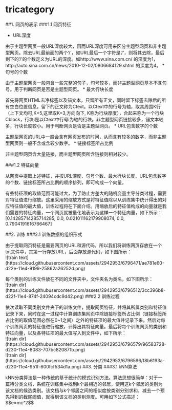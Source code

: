 <head>
    <script type="text/javascript"
            src="http://cdn.mathjax.org/mathjax/latest/MathJax.js?config=TeX-AMS-MML_HTMLorMML">
    </script>
</head>

# tricategory

##1. 网页的表示
###1.1 网页特征
* URL深度
<p>由于主题型网页一般URL深度较大，因而URL深度可用来区分主题型网页和非主题型网页。除去URL最前面的两个‘/’，如URL最后一个字符是‘/’，则将其去除，最后剩下的‘/’的个数定义为URL的深度。如http://www.sina.com.cn/ 的深度为1，http://auto.sina.com.cn/news/2010-12-02/0806684129.shtml 的深度为4。
* 句号的个数
<p>由于主题型网页一般包含一些完整的句子，句号较多，而非主题型网页基本不含句号。用于判断网页是否是主题型网页。
* 最大行块长度
<p>首先将网页HTML去净标签以及锚文本，只留所有正文，同时留下标签去除后的所有空白位置信息，留下的正文称为Ctext。以Ctext中的行号为轴，取其周围K行（上下文均可,K<5,这里取K=3,方向向下, K称为行块厚度），合起来称为一个行块Cblock，行块i是以Ctext中行号i为轴的行块。非主题型网页链接较多，锚文本较多，行块长度较小。用于判断网页是否是主题型网页。
* URL包含数字的个数
<p>主题型网页的URL中一般会含有网页发布的时间，从而含有较多的数字，而非主题型网页则一般不含或含较少数字。
* 链接标签所占比例
<p>非主题型网页含大量链接，而主题型网页所含链接则相对较少。

###1.2 特征向量
<p>从网页中提取上述特征，并按URL深度、句号个数、最大行块长度、URL包含数字的个数、链接标签所占比例的顺序排列，即可构成一个向量。
<p>有些特征项的取值范围可能过大，为了防止方差大的随机变量主导分类过程，需要对特征值进行缩放。这里采用的缩放方式是将特征值除以从训练集中统计得出的对应特征值的最大值，训练过程将在下面介绍。用缩放后的特征值构成的向量就是我们需要的特征向量，一个网页就被量化地表示为这样一个特征向量，如下所示：
<br>[0.14285714285714285, 0.0, 0.021011162179908074, 0.0, 0.7904191616766467]

##2. 训练
###2.1 训练数据的组织形式
<p>由于提取网页特征是需要网页的URL和源代码，所以我们将训练网页存放在一个txt文件中，其第一行存放URL，后面存放源代码，如下图所示：
<br>![train text](https://cloud.githubusercontent.com/assets/2942953/6796471/ae781e60-d22e-11e4-9199-25862a26252d.png)
<p>每个类别的训练文件放在不同的文件夹中，文件夹名为类名，如下图所示：
<br>![train dir](https://cloud.githubusercontent.com/assets/2942953/6796512/3cc396b8-d22f-11e4-874f-24094cdc9d42.png)
###2.2 训练过程
<p>依次读取不同类别文件夹下的训练文件，提取网页特征，并将其所属类别和特征值记录下来，同时在这一过程中计算训练集网页中除链接标签所占比例（链接标签所占比例的取值范围必然在0~1之间）之外的特征项的最大值并记录下来。然后对每个训练网页的特征值进行缩放，计算出其特征向量。最后将每个训练网页的类别和特征向量，以及各特征项的最大值写入到文件中，如下所示：
<br>![train dir](https://cloud.githubusercontent.com/assets/2942953/6796579/96583728-d230-11e4-8083-707bc820871b.png)
<br>![train dir](https://cloud.githubusercontent.com/assets/2942953/6796596/f8b6193a-d230-11e4-951f-600fcf534d1a.png)
##3. 分类
###3.1 kNN算法
<p>kNN分类算法是一种传统的基于统计的模式识别方法。算法思想很简单：对于一篇待分类文档，系统在训练集中找到k个最相近的邻居，使用这k个邻居的类别为该文档的候选类别。该文档与k个邻居之间的相似度按类别分别求和，减去一个预先得到的截尾阈值，就得到该文档的类别测度。可用如下公式描述：
$$e=mc^2$$
